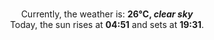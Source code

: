 <p  align="center"><br/>Currently, the weather is: <b> 26°C, <i>clear sky</i></b></br>Today, the sun rises at <b>04:51</b> and sets at <b>19:31</b>.</p>